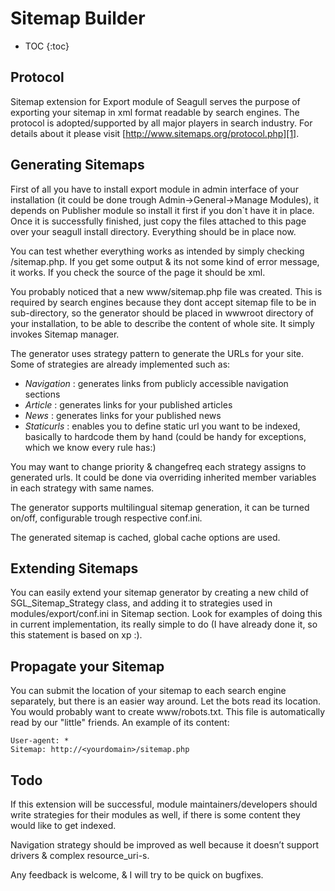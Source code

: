 <!-- Name: SiteMap -->
<!-- Version: 5 -->
<!-- Last-Modified: 2007/05/10 09:37:06 -->
<!-- Author: demian -->

# Sitemap Builder
* TOC
{:toc}

## Protocol

Sitemap extension for Export module of Seagull serves the purpose of exporting your sitemap in xml format readable by search engines. The protocol is adopted/supported by all major players in search industry. For details about it please visit [http://www.sitemaps.org/protocol.php][1].


## Generating Sitemaps

First of all you have to install export module in admin interface of your installation (it could be done trough Admin-\>General-\>Manage Modules), it depends on Publisher module so install it first if you don\`t have it in place. Once it is successfully finished, just copy the files attached to this page over your seagull install directory. Everything should be in place now.

You can test whether everything works as intended by simply checking <yourdomain>/sitemap.php. If you get some output & its not some kind of error message, it works. If you check the source of the page it should be xml.
 

You probably noticed that a new www/sitemap.php file was created. This is required by search engines because they dont accept sitemap file to be in sub-directory, so the generator should be placed in wwwroot directory of your installation, to be able to describe the content of whole site. It simply invokes Sitemap manager.

The generator uses strategy pattern to generate the URLs for your site. Some of strategies are already implemented such as:

 * *Navigation* : generates links from publicly accessible navigation sections
 * *Article* : generates links for your published articles
 * *News* :  generates links for your published news
 * *Staticurls* : enables you to define static url you want to be indexed, basically to hardcode them by hand (could be handy for exceptions, which we know every rule has:)

You may want to change priority & changefreq each strategy assigns to generated urls. It could be done via overriding inherited member variables in each strategy with same names.

The generator supports multilingual sitemap generation, it can be turned on/off, configurable trough respective conf.ini.

The generated sitemap is cached, global cache options are used.

## Extending Sitemaps

You can easily extend your sitemap generator by creating a new child of SGL\_Sitemap\_Strategy class, and adding it to strategies used in modules/export/conf.ini in Sitemap section. Look for examples of doing this in current implementation, its really simple to do (I have already done it, so this statement is based on xp :).


## Propagate your Sitemap
You can submit the location of your sitemap to each search engine separately, but there is an easier way around. Let the bots read its location. You would probably want to create www/robots.txt. This file is automatically read by our "little" friends. An example of its content:


	User-agent: *
	Sitemap: http://<yourdomain>/sitemap.php

## Todo
If this extension will be successful, module maintainers/developers should write strategies for their modules as well, if there is some content they would like to get indexed.

Navigation strategy should be improved as well because it doesn’t support drivers & complex resource\_uri-s.

Any feedback is welcome, & I will try to be quick on bugfixes. 


 

[1]:	http://www.sitemaps.org/protocol.php
